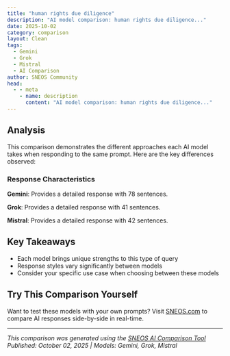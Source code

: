 ```yaml
---
title: "human rights due diligence"
description: "AI model comparison: human rights due diligence..."
date: 2025-10-02
category: comparison
layout: Clean
tags:
  - Gemini
  - Grok
  - Mistral
  - AI Comparison
author: SNEOS Community
head:
  - - meta
    - name: description
      content: "AI model comparison: human rights due diligence..."
---
```


<ChatComparison
  title="human rights due diligence"
  prompt="human rights due diligence"
  :responses='{
    "Gemini": "Human rights due diligence (HRDD) is a comprehensive process companies should undertake to identify, prevent, mitigate, and account for how they address their actual and potential adverse impacts on human rights. It\u0027s not just about compliance, but about proactively respecting human rights in all aspects of a business\u0027s operations and value chain.\n\nHere\u0027s a breakdown of the key elements and concepts associated with human rights due diligence:\n\n**Core Principles and Frameworks:**\n\n*   **UN Guiding Principles on Business and Human Rights (UNGPs):** These are the globally accepted framework for states and companies to address human rights impacts related to business activity.  HRDD is the operationalization of the corporate responsibility to respect human rights, as outlined in the UNGPs.\n*   **OECD Guidelines for Multinational Enterprises:** These guidelines cover a range of responsible business conduct issues, including human rights, and provide recommendations for companies.\n*   **UN Global Compact:** A voluntary initiative based on CEO commitments to implement universal sustainability principles and to take steps to support UN goals.  Several principles focus on human rights.\n\n**Key Components of Human Rights Due Diligence:**\n\n1.  **Policy Commitment:**\n    *   A publicly available statement demonstrating the company\u0027s commitment to respect human rights.\n    *   Endorsement from the highest level of the organization (e.g., CEO, Board of Directors).\n    *   Should be informed by the UNGPs and other relevant standards.\n    *   Should outline the company\u0027s expectations for its own operations, subsidiaries, and business relationships (e.g., suppliers).\n\n2.  **Human Rights Risk Assessment:**\n    *   **Identifying Potential and Actual Impacts:** The core of HRDD.  This involves understanding the company\u0027s activities and relationships to determine where adverse human rights impacts could occur.\n    *   **Assessing Severity and Likelihood:** Prioritize impacts based on their severity (how significant the harm is) and likelihood (how probable it is to occur).\n    *   **Focusing on Salient Risks:**  The most severe human rights impacts, based on a combination of their severity and likelihood. These should be the company\u0027s top priorities.\n    *   **Considering All Stakeholders:** Identify who is potentially affected by the company\u0027s activities (workers, communities, consumers, etc.).\n    *   **Examples of Risk Assessment Activities:**\n        *   Desktop research: Reviewing publicly available information, including news reports, academic studies, and NGO reports.\n        *   Site visits: Visiting operational locations and interviewing workers and community members.\n        *   Consultations with experts: Engaging with human rights specialists, industry associations, and civil society organizations.\n        *   Supply chain mapping: Understanding the company\u0027s supply chain to identify potential risks in upstream and downstream activities.\n\n3.  **Integrating Human Rights into Policies and Processes:**\n    *   Embed human rights considerations into relevant business functions, such as:\n        *   Procurement:  Integrate human rights standards into supplier selection and contracts.\n        *   Investment decisions:  Assess the human rights impact of new projects and investments.\n        *   Sales and marketing:  Ensure that products and services are not used in ways that violate human rights.\n        *   HR and Operations:  Ensure fair labor practices and safe working conditions.\n    *   Training employees on human rights and their responsibilities.\n    *   Establishing clear lines of accountability for human rights performance.\n\n4.  **Tracking Performance:**\n    *   Monitoring the effectiveness of HRDD measures.\n    *   Using indicators to track progress and identify areas for improvement.\n    *   Regularly auditing and reviewing the HRDD process.\n    *   Collecting and analyzing data on human rights impacts.\n\n5.  **Remediation:**\n    *   Providing remedy for actual adverse human rights impacts that the company has caused or contributed to.\n    *   Establishing grievance mechanisms to allow affected individuals and communities to raise concerns.\n    *   Remediation can include:\n        *   Apologies\n        *   Compensation\n        *   Rehabilitation\n        *   Changes to policies and practices to prevent future harm\n\n6.  **Communication:**\n    *   Communicating externally about the company\u0027s HRDD process and performance.\n    *   Being transparent about risks, challenges, and progress.\n    *   Engaging with stakeholders to gather feedback and improve HRDD efforts.\n    *   Reporting can take many forms, including:\n        *   Annual reports\n        *   Sustainability reports\n        *   Websites\n        *   Stakeholder meetings\n\n**Why is Human Rights Due Diligence Important?**\n\n*   **Ethical Responsibility:** It\u0027s the right thing to do.  Businesses have a moral obligation to respect human rights.\n*   **Legal Compliance:** Increasingly, countries are enacting mandatory HRDD legislation (e.g., Germany, Norway, France, upcoming EU directive).\n*   **Reputational Risk:**  Failure to address human rights impacts can damage a company\u0027s reputation and brand.\n*   **Operational Efficiency:** Proactive HRDD can help companies avoid disruptions to their operations and supply chains.\n*   **Investor Expectations:**  Investors are increasingly scrutinizing companies\u0027 ESG (Environmental, Social, and Governance) performance, including their human rights record.\n*   **Improved Stakeholder Relations:**  Engaging with stakeholders on human rights issues can build trust and improve relationships.\n*   **Access to Finance:**  Financial institutions are increasingly incorporating human rights considerations into their lending and investment decisions.\n\n**Challenges in Implementing Human Rights Due Diligence:**\n\n*   **Complexity of Supply Chains:**  Tracing human rights impacts throughout complex global supply chains can be challenging.\n*   **Lack of Resources:**  Smaller businesses may lack the resources to implement comprehensive HRDD processes.\n*   **Data Availability:**  Obtaining reliable data on human rights impacts can be difficult.\n*   **Cultural Differences:**  Human rights standards may be interpreted differently in different cultures.\n*   **Enforcement:**  Weak enforcement of human rights laws and regulations can make it difficult to hold companies accountable.\n*   **Greenwashing:**  Companies may engage in \u0022human rights washing\u0022 by making superficial commitments to human rights without taking meaningful action.\n*   **Lack of Standardized Metrics:**  The absence of standardized metrics can make it difficult to compare HRDD performance across companies.\n\n**Examples of Human Rights Issues that HRDD Might Address:**\n\n*   **Forced labor:** In supply chains.\n*   **Child labor:**  In agriculture or manufacturing.\n*   **Discrimination:** In hiring or promotion practices.\n*   **Freedom of association:** Restricting workers\u0027 rights to form unions.\n*   **Land rights:**  Displacing communities to make way for development projects.\n*   **Health and safety:** Exposing workers to hazardous working conditions.\n*   **Privacy:**  Misusing personal data.\n*   **Security:**  Using excessive force by security personnel.\n*   **Freedom of Expression:**  Censoring content that criticizes the company.\n\n**In Conclusion:**\n\nHuman rights due diligence is an ongoing process that requires a commitment from the top of the organization and a collaborative effort across all functions.  It is essential for businesses to understand and address their human rights impacts to operate responsibly and sustainably.  While challenging, the benefits of implementing HRDD far outweigh the costs, both for companies and for society as a whole. As legal frameworks solidify and stakeholder expectations rise, HRDD will only become more crucial for businesses in the future.\n",
    "Grok": "Human Rights Due Diligence (HRDD) refers to a process undertaken by organizations, particularly businesses, to identify, prevent, mitigate, and account for how they address their impact on human rights. It is a key component of responsible business conduct and is often guided by international frameworks such as the United Nations Guiding Principles on Business and Human Rights (UNGPs), adopted in 2011.\n\n### Key Elements of Human Rights Due Diligence\nHRDD is a continuous process that includes the following steps:\n\n1. **Identify and Assess Risks**: Organizations assess their operations, supply chains, and business relationships to identify actual or potential adverse human rights impacts. This involves mapping activities, stakeholders, and areas of risk (e.g., child labor, forced labor, discrimination, or impacts on indigenous communities).\n\n2. **Prevent and Mitigate Impacts**: Based on the assessment, companies take steps to prevent or mitigate identified risks. This might include implementing policies, training staff, or working with suppliers to address issues like unsafe working conditions.\n\n3. **Track Effectiveness**: Organizations monitor and evaluate the effectiveness of their actions to ensure that human rights risks are being adequately addressed. This may involve regular audits, grievance mechanisms, or stakeholder feedback.\n\n4. **Communicate and Report**: Companies are expected to communicate their HRDD processes and outcomes transparently, often through public reports, to stakeholders such as employees, investors, and civil society. This builds trust and accountability.\n\n5. **Provide Remedies**: If an organization causes or contributes to a human rights violation, it should provide or cooperate in providing remediation. This could involve compensation, apologies, or other forms of redress for affected individuals or communities.\n\n### Why is Human Rights Due Diligence Important?\n- **Legal Compliance**: In many jurisdictions, HRDD is becoming a legal requirement. For example, laws like the EU Corporate Sustainability Due Diligence Directive (CSDDD), the German Supply Chain Due Diligence Act, and the French Duty of Vigilance Law mandate companies to conduct due diligence on human rights and environmental impacts.\n- **Reputation and Trust**: Proactively addressing human rights issues helps businesses avoid scandals, lawsuits, and damage to their reputation.\n- **Risk Management**: HRDD helps identify risks early, reducing potential financial and operational disruptions.\n- **Ethical Responsibility**: Businesses have a moral obligation to respect human rights and contribute positively to society, as outlined in the UNGPs.\n\n### Frameworks and Standards\nHRDD is often aligned with international standards, including:\n- **United Nations Guiding Principles on Business and Human Rights (UNGPs)**: The foundational framework that outlines the corporate responsibility to respect human rights.\n- **OECD Guidelines for Multinational Enterprises**: Provides recommendations for responsible business conduct, including human rights due diligence.\n- **International Labour Organization (ILO) Standards**: Focuses on labor rights such as freedom of association, elimination of forced labor, and workplace safety.\n\n### Challenges in Implementing HRDD\n- **Complexity of Supply Chains**: Global supply chains often involve multiple tiers of suppliers, making it difficult to monitor and address human rights risks comprehensively.\n- **Resource Constraints**: Small and medium-sized enterprises (SMEs) may lack the resources to conduct thorough due diligence.\n- **Cultural and Legal Differences**: Operating in multiple countries with varying legal systems and cultural norms can complicate HRDD efforts.\n- **Stakeholder Engagement**: Meaningfully involving affected communities and workers in the process can be challenging but is essential for effective due diligence.\n\n### Examples of HRDD in Practice\n- A multinational clothing company auditing its suppliers in developing countries to ensure no child labor is used and workers receive fair wages.\n- A tech company assessing the impact of mining for rare earth minerals on local communities and the environment, and taking steps to mitigate harm.\n- A corporation establishing a grievance mechanism for employees and communities to report human rights concerns anonymously.\n\n### Emerging Trends\n- **Legislation**: More countries are enacting mandatory HRDD laws, shifting it from a voluntary to a legal obligation.\n- **Technology**: Tools like blockchain and artificial intelligence are being used to enhance transparency and traceability in supply chains.\n- **Investor Pressure**: Investors are increasingly factoring in environmental, social, and governance (ESG) criteria, including human rights performance, into their decisions.\n\nIn summary, Human Rights Due Diligence is a vital process for organizations to ensure they respect human rights and contribute to sustainable development. It requires commitment, transparency, and continuous improvement to address the evolving challenges and expectations in this area. If you have a specific context or industry in mind, let me know, and I can provide more tailored insights!",
    "Mistral": "Human rights due diligence is a process that companies and organizations undertake to identify, prevent, mitigate, and account for how they address their adverse human rights impacts. This concept is central to the United Nations Guiding Principles on Business and Human Rights (UNGPs), which were endorsed by the UN Human Rights Council in 2011. The UNGPs outline the responsibilities of businesses to respect human rights and provide a framework for implementing human rights due diligence.\n\n### Key Components of Human Rights Due Diligence\n\n1. **Policy Commitment**:\n   - Companies should have a clear policy statement that reflects their commitment to respecting human rights. This policy should be approved by senior management and communicated both internally and externally.\n\n2. **Assessment of Human Rights Impacts**:\n   - Companies should identify and assess their actual and potential human rights impacts. This involves understanding the context in which they operate, including the human rights environment and the specific impacts of their activities and business relationships.\n\n3. **Integration and Acting Upon the Findings**:\n   - Companies should integrate their findings from impact assessments into their internal decision-making processes and take appropriate action to address any adverse impacts identified.\n\n4. **Tracking Responses**:\n   - Companies should track the effectiveness of their responses to human rights impacts. This includes monitoring and evaluating the outcomes of their actions to ensure they are effective.\n\n5. **Communication**:\n   - Companies should communicate how they address their human rights impacts. This can be done through public reporting, stakeholder engagement, and other forms of communication.\n\n6. **Remediation**:\n   - Companies should provide for or cooperate in remediation when they identify that they have caused or contributed to adverse human rights impacts. This includes providing access to effective grievance mechanisms.\n\n### Steps to Implement Human Rights Due Diligence\n\n1. **Identify Potential Impacts**:\n   - Conduct a risk assessment to identify potential human rights impacts associated with the company\u0027s operations, products, services, and business relationships.\n\n2. **Engage with Stakeholders**:\n   - Engage with affected stakeholders, including employees, communities, and other relevant groups, to understand their perspectives and concerns.\n\n3. **Develop and Implement Action Plans**:\n   - Develop action plans to address identified impacts, including preventive measures and mitigation strategies. Implement these plans and monitor their effectiveness.\n\n4. **Report and Communicate**:\n   - Report on the company\u0027s human rights due diligence processes and outcomes. Communicate with stakeholders about the company\u0027s efforts and progress.\n\n5. **Provide Remediation**:\n   - Establish grievance mechanisms to address any adverse impacts that occur. Ensure that these mechanisms are accessible, transparent, and effective.\n\n### Benefits of Human Rights Due Diligence\n\n- **Risk Management**: Helps companies identify and mitigate risks related to human rights, which can affect their reputation, operations, and financial performance.\n- **Stakeholder Trust**: Builds trust with stakeholders, including employees, customers, investors, and communities.\n- **Compliance**: Ensures compliance with international standards and regulations related to human rights.\n- **Sustainable Business**: Contributes to the long-term sustainability of the business by promoting ethical practices and responsible behavior.\n\n### Challenges\n\n- **Complexity**: Human rights due diligence can be complex and resource-intensive, requiring expertise and dedicated efforts.\n- **Stakeholder Engagement**: Effective engagement with diverse stakeholders can be challenging, especially in contexts with limited transparency or high levels of conflict.\n- **Accountability**: Ensuring accountability and transparency in reporting and remediation processes can be difficult.\n\nIn summary, human rights due diligence is a critical process for companies to ensure they respect human rights and manage related risks effectively. It involves a systematic approach to identifying, preventing, mitigating, and accounting for human rights impacts, with a focus on stakeholder engagement, transparency, and remediation."
  }'
  published-date="02:21"
/>

## Analysis

This comparison demonstrates the different approaches each AI model takes when responding to the same prompt. Here are the key differences observed:

### Response Characteristics

**Gemini**: Provides a detailed response with 78 sentences. 

**Grok**: Provides a detailed response with 41 sentences. 

**Mistral**: Provides a detailed response with 42 sentences. 

## Key Takeaways

- Each model brings unique strengths to this type of query
- Response styles vary significantly between models
- Consider your specific use case when choosing between these models

## Try This Comparison Yourself

Want to test these models with your own prompts? Visit [SNEOS.com](https://sneos.com) to compare AI responses side-by-side in real-time.

---

*This comparison was generated using the [SNEOS AI Comparison Tool](https://sneos.com)*
*Published: October 02, 2025 | Models: Gemini, Grok, Mistral*
